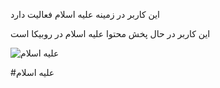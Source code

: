 این کاربر در زمینه علیه اسلام فعالیت دارد 

این کاربر در حال پخش محتوا علیه اسلام در روبیکا است 

![علیه اسلام](https://imgtr.ee/images/2024/06/14/94b8a44ec5fcedb02c0c049acb8f0040.jpeg)

#علیه اسلام
